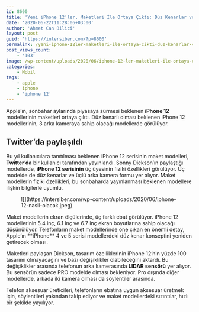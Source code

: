 ```yaml
---
id: 8600
title: 'Yeni iPhone 12’ler, Maketleri İle Ortaya Çıktı: Düz Kenarlar ve 3 Arka Kamera'
date: '2020-06-22T11:28:06+03:00'
author: 'Ahmet Can Bilici'
layout: post
guid: 'https://intersiber.com/?p=8600'
permalink: /yeni-iphone-12ler-maketleri-ile-ortaya-cikti-duz-kenarlar-ve-3-arka-kamera/
post_views_count:
    - '103'
image: /wp-content/uploads/2020/06/iphone-12-ler-maketleri-ile-ortaya-cikti-duz-kenarlar-ve-3-arka-kamera.png
categories:
    - Mobil
tags:
    - apple
    - iphone
    - 'iphone 12'
---
```


Apple’ın, sonbahar aylarında piyasaya sürmesi beklenen **iPhone 12** modellerinin maketleri ortaya çıktı. Düz kenarlı olması beklenen iPhone 12 modellerinin, 3 arka kameraya sahip olacağı modellerde görülüyor.

## Twitter’da paylaşıldı

Bu yıl kullanıcılara tanıtılması beklenen iPhone 12 serisinin maket modelleri, **Twitter’da** bir kullanıcı tarafından yayınlandı. Sonny Dickson’ın paylaştığı modellerde, **iPhone 12 serisinin** üç üyesinin fiziki özellikleri görülüyor. Üç modelde de düz kenarlar ve üçlü arka kamera formu yer alıyor. Maket modellerin fiziki özellikleri, bu sonbaharda yayınlanması beklenen modellere ilişkin bilgilerle uyumlu.

<figure class="wp-block-image size-large">![](https://intersiber.com/wp-content/uploads/2020/06/iphone-12-nasil-olacak.jpeg)</figure>Maket modellerin ekran ölçülerinde, üç farklı ebat görülüyor. iPhone 12 modellerinin 5.4 inç, 6.1 inç ve 6.7 inç ekran boyutlarına sahip olacağı düşünülüyor. Telefonların maket modellerinde öne çıkan en önemli detay, Apple’ın **iPhone** 4 ve 5 serisi modellerdeki düz kenar konseptini yeniden getirecek olması.

Maketleri paylaşan Dickson, tasarım özelliklerinin iPhone 12’nin yüzde 100 tasarımı olmayacağını ve bazı değişiklikler olabileceğini aktardı. Bu değişiklikler arasında telefonun arka kamerasında **LIDAR** **sensörü** yer alıyor. Bu sensörün sadece PRO modelde olması bekleniyor. Pro dışında diğer modellerde, arkada iki kamera olması da söylentiler arasında.

Telefon aksesuar üreticileri, telefonların ebatına uygun aksesuar üretmek için, söylentileri yakından takip ediyor ve maket modellerdeki sızıntılar, hızlı bir şekilde yayılıyor.